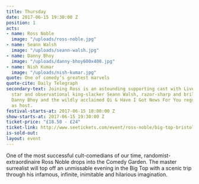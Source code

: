 ```yaml
---
title: Thursday
date: 2017-06-15 19:30:00 Z
position: 1
acts:
- name: Ross Noble
  image: "/uploads/ross-noble.jpg"
- name: Seann Walsh
  image: "/uploads/seann-walsh.jpg"
- name: Danny Bhoy
  image: "/uploads/danny-bhoy600x400.jpg"
- name: Nish Kumar
  image: "/uploads/nish-kumar.jpg"
quote: One of comedy’s greatest marvels
quote-cite: Daily Telegraph
secondary-text: Joining Ross is an astounding supporting cast with Live At The Apollo
  star and observational king-slacker Seann Walsh, razor-sharp and brilliantly original
  Danny Bhoy and the wildly acclaimed Qi & Have I Got News For You regular Nish Kumar
  as host.
festival-starts-at: 2017-06-15 18:00:00 Z
show-starts-at: 2017-06-15 19:30:00 Z
ticket-price: "£18.50 - £24"
ticket-link: http://www.seetickets.com/event/ross-noble/big-top-bristol-comedy-garden/1079394/
is-sold-out: 
layout: event
---
```


One of the most successful cult-comedians of our time, randomist-extraordinaire Ross Noble drops into the Comedy Garden. The master surrealist will top off an unmissable evening in the Big Top with a scenic trip through his infamous, infinite, inimitable and hilarious imagination. 